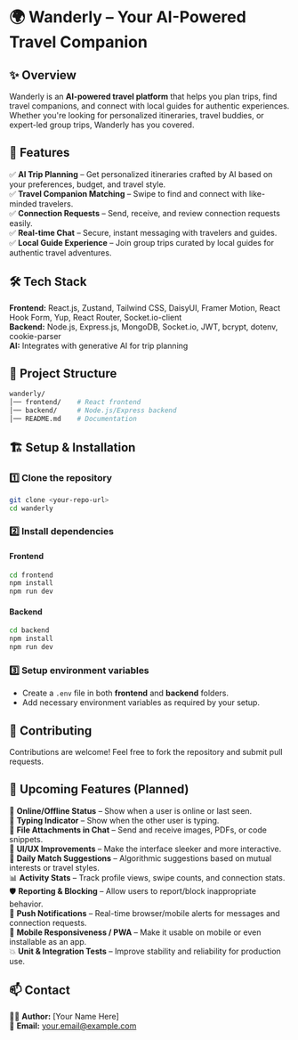 # 🌍 Wanderly – Your AI-Powered Travel Companion

## ✨ Overview

Wanderly is an **AI-powered travel platform** that helps you plan trips, find travel companions, and connect with local guides for authentic experiences. Whether you're looking for personalized itineraries, travel buddies, or expert-led group trips, Wanderly has you covered.

## 🚀 Features

✅ **AI Trip Planning** – Get personalized itineraries crafted by AI based on your preferences, budget, and travel style.  
✅ **Travel Companion Matching** – Swipe to find and connect with like-minded travelers.  
✅ **Connection Requests** – Send, receive, and review connection requests easily.  
✅ **Real-time Chat** – Secure, instant messaging with travelers and guides.  
✅ **Local Guide Experience** – Join group trips curated by local guides for authentic travel adventures.

## 🛠 Tech Stack

**Frontend:** React.js, Zustand, Tailwind CSS, DaisyUI, Framer Motion, React Hook Form, Yup, React Router, Socket.io-client  
**Backend:** Node.js, Express.js, MongoDB, Socket.io, JWT, bcrypt, dotenv, cookie-parser  
**AI:** Integrates with generative AI for trip planning

## 📂 Project Structure

```bash
wanderly/
│── frontend/    # React frontend
│── backend/     # Node.js/Express backend
│── README.md    # Documentation
```

## 🏗️ Setup & Installation

### 1️⃣ Clone the repository

```bash
git clone <your-repo-url>
cd wanderly
```

### 2️⃣ Install dependencies

#### Frontend

```bash
cd frontend
npm install
npm run dev
```

#### Backend

```bash
cd backend
npm install
npm run dev
```

### 3️⃣ Setup environment variables

- Create a `.env` file in both **frontend** and **backend** folders.
- Add necessary environment variables as required by your setup.

## 🚀 Contributing

Contributions are welcome! Feel free to fork the repository and submit pull requests.

## 🧠 Upcoming Features (Planned)

🚧 **Online/Offline Status** – Show when a user is online or last seen.  
💬 **Typing Indicator** – Show when the other user is typing.  
📎 **File Attachments in Chat** – Send and receive images, PDFs, or code snippets.  
🎨 **UI/UX Improvements** – Make the interface sleeker and more interactive.   
🎯 **Daily Match Suggestions** – Algorithmic suggestions based on mutual interests or travel styles.  
📊 **Activity Stats** – Track profile views, swipe counts, and connection stats.  
🛡️ **Reporting & Blocking** – Allow users to report/block inappropriate behavior.  
🔔 **Push Notifications** – Real-time browser/mobile alerts for messages and connection requests.  
📱 **Mobile Responsiveness / PWA** – Make it usable on mobile or even installable as an app.  
💥 **Unit & Integration Tests** – Improve stability and reliability for production use.

## 📫 Contact

👨‍💻 **Author:** [Your Name Here]  
📧 **Email:** your.email@example.com
